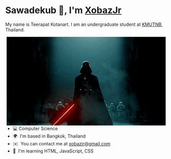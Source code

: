 <!-- 
Hello, and thank you very much for checking out my README. Feel free to use it!.
-->
Sawadekub 🙏, I'm <a href="https://www.youtube.com/@XobazJr">XobazJr</a></h2>  
================================== 
My name is Teerapat Kotanart. I am an undergraduate student at <a href="https://www.kmutnb.ac.th/">KMUTNB</a></h2>, Thailand. 

<img hight="400" width="500" alt="GIF" align="right" src="https://github.com/XobazJr/XobazJr/blob/main/assets/darth-vader.gif">

*   💻  Computer Science
*   🌍  I'm based in Bangkok, Thailand 
*   ✉️  You can contact me at [xobazjr@gmail.com](mailto:xobazjr@gmail.com)
*   🧠  I'm learning HTML, JavaScript, CSS
